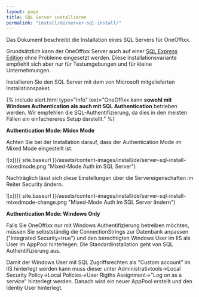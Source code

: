 ```yaml
---
layout: page
title: SQL Server installieren
permalink: "install/de/server-sql-install/"
---
```


Das Dokument beschreibt die Installation eines SQL Servers für OneOffixx. 

Grundsätzlich kann der OneOffixx Server auch auf einer [SQL Express Edition](http://www.microsoft.com/en-us/server-cloud/products/sql-server-editions/sql-server-express.aspx) ohne Probleme eingesetzt werden. Diese Installationsvariante empfiehlt sich aber nur für Testumgebungen und für kleine Unternehmungen. 

Installieren Sie den SQL Server mit dem von Microsoft mitgelieferten Installationspaket.

{% include alert.html type="info" text="OneOffixx kann <b>sowohl mit Windows Authentication als auch mit SQL Authentication</b> betrieben werden. Wir empfehlen die SQL-Authentifizierung, da dies in den meisten Fällen ein einfachereres Setup darstellt." %}

__Authentication Mode: Midex Mode__

Achten Sie bei der Installation darauf, dass der Authentication Mode im Mixed Mode eingestellt ist.

![x]({{ site.baseurl }}/assets/content-images/install/de/server-sql-install-mixedmode.png "Mixed-Mode Auth im SQL Server")

Nachträglich lässt sich diese Einstellungen über die Servereigenschaften im Reiter Security ändern.

![x]({{ site.baseurl }}/assets/content-images/install/de/server-sql-install-mixedmode-change.png "Mixed-Mode Auth im SQL Server ändern")

__Authentication Mode: Windows Only__

Falls Sie OneOffixx nur mit Windows Authentifizierung betreiben möchten, müssen Sie selbstständig die ConnectionStrings zur Datenbank anpassen ("Integrated Security=true") und den berechtigten Windows User im IIS als User im AppPool hinterlegen. 
Die Standardinstallation geht von SQL Authentifizierung aus. 

Damit der Windows User mit SQL Zugriffsrechten als "Custom account" im IIS hinterlegt werden kann muss dieser unter Administrativtools->Local Security Policy->Local Policies->User Rigths Assignment->"Log on as a service" hinterlegt werden. Danach wird ein neuer AppPool erstellt und den Identiy User hinterlegt.
